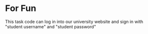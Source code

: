 # For Fun
This task code can log in into our university website and sign in with "student username" and "student password"
